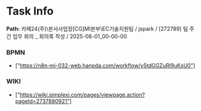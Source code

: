 # Task Info

**Path:** 카페24(주)\본사사업장\[CG]MI본부\EC기술지원팀 / jspark / [272789] 팀 주간 업무 회의 _ 회의록 작성 / 2025-08-01_00-00-00

### BPMN
- ["https://n8n-mi-032-web.hanpda.com/workflow/y5tdGGZuRI9uKsU0"]

### WIKI
- ["https://wiki.simplexi.com/pages/viewpage.action?pageId=2737880921"]

